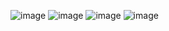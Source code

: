 ![image](https://github.com/Aseempaul007/Pitch-Catalyst-Assignment/assets/60665514/588de634-65a3-426d-946a-73c3acd770d9)
![image](https://github.com/Aseempaul007/Pitch-Catalyst-Assignment/assets/60665514/ac8430eb-081a-4669-a9bb-107a1ade2222)
![image](https://github.com/Aseempaul007/Pitch-Catalyst-Assignment/assets/60665514/d1657795-c0a8-4b3e-897f-71403121e989)
![image](https://github.com/Aseempaul007/Pitch-Catalyst-Assignment/assets/60665514/52020fdb-d253-4501-8337-27b35127718b)



